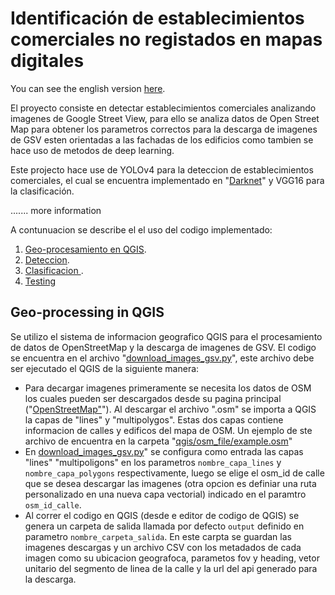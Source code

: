 # Identificación de establecimientos comerciales no registados en mapas digitales

You can see the english version [here](https://google.com.pe).

El proyecto consiste en detectar establecimientos comerciales analizando imagenes de Google Street View, para ello se analiza datos de Open Street Map para obtener los parametros correctos para la descarga de imagenes de GSV esten orientadas a las fachadas de los edificios como tambien se hace uso de metodos de deep learning.  

Este projecto hace use de YOLOv4 para la deteccion de establecimientos comerciales, el cual se encuentra implementado en  "[Darknet](https://github.com/AlexeyAB/darknet)"  y VGG16 para la clasificación. 

....... more information


A contunuacion se describe el el uso del codigo implementado:
1. [Geo-procesamiento en QGIS](#geo-processing-in-qgis).
2. [Deteccion](#detecction-using-yolov4).
3. [Clasificacion ](#clasification).
4. [Testing](#Testing)

## Geo-processing in QGIS
Se utilizo el sistema de informacion geografico QGIS para el procesamiento de datos de OpenStreetMap y la descarga de imagenes de GSV. El codigo se encuentra en el archivo "[download_images_gsv.py](https://google.com.pe)", este archivo debe ser ejecutado el QGIS de la siguiente manera:

* Para decargar imagenes primeramente se necesita los datos de OSM los cuales pueden ser descargados desde su pagina principal ("[OpenStreetMap"]()"). Al descargar el archivo ".osm" se importa a QGIS la capas de "lines" y "multipolygos". Estas dos capas contiene informacion de calles y edificos del mapa de OSM. Un ejemplo de ste archivo de encuentra en la carpeta "[qgis/osm_file/example.osm]()" 
* En [download_images_gsv.py](https://google.com.pe)" se configura como entrada  las capas "lines" "multipoligons" en los parametros `nombre_capa_lines` y `nombre_capa_polygons` respectivamente, luego se elige el osm_id de calle que se desea descargar las imagenes (otra opcion es definiar una ruta personalizado en una nueva capa vectorial) indicado en el paramtro `osm_id_calle`. 
* Al correr el codigo en QGIS (desde e editor de codigo de QGIS) se genera un carpeta de salida llamada por defecto `output` definido en parametro `nombre_carpeta_salida`. En este carpta se guardan las imagenes descargas y un archivo CSV con los metadados de cada imagen como su ubicacion geografoca, parametos fov y heading, vetor unitario del segmento de linea de la calle y la url del api generado para la descarga.



